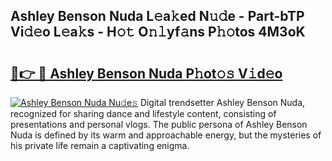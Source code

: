 ## Ashley Benson Nuda L𝚎a𝚔ed N𝚞𝚍e - Part-bTP Vi𝚍𝚎o L𝚎a𝚔s - H𝚘𝚝 O𝚗𝚕yf𝚊ns P𝚑𝚘tos 4M3oK

# <h2><a href="http://kf5v8fj.oniu.top/?m=Ashley+Benson+Nuda">🔗👉 🔴 Ashley Benson Nuda P𝚑ot𝚘𝚜 V𝚒d𝚎o</a></h2>

[![Ashley Benson Nuda Nu𝚍e𝚜](https://i.imgur.com/0qMVB7G.gif)](http://kf5v8fj.oniu.top/?m=Ashley+Benson+Nuda)
Digital trendsetter Ashley Benson Nuda, recognized for sharing dance and lifestyle content, consisting of presentations and personal vlogs. The public persona of Ashley Benson Nuda is defined by its warm and approachable energy, but the mysteries of his private life remain a captivating enigma.  
